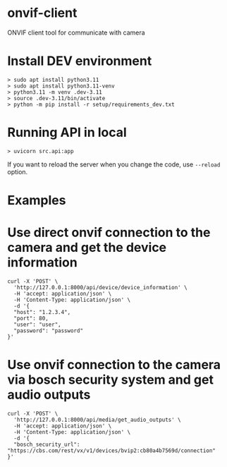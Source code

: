 # onvif-client
ONVIF client tool for communicate with camera

# Install DEV environment

```
> sudo apt install python3.11
> sudo apt install python3.11-venv
> python3.11 -m venv .dev-3.11
> source .dev-3.11/bin/activate
> python -m pip install -r setup/requirements_dev.txt
```

# Running API in local

```
> uvicorn src.api:app
```

If you want to reload the server when you change the code, use `--reload` option.

# Examples

# Use direct onvif connection to the camera and get the device information

```
curl -X 'POST' \
  'http://127.0.0.1:8000/api/device/device_information' \
  -H 'accept: application/json' \
  -H 'Content-Type: application/json' \
  -d '{
  "host": "1.2.3.4",
  "port": 80,
  "user": "user",
  "password": "password"
}'
```

# Use onvif connection to the camera via bosch security system and get audio outputs

```
curl -X 'POST' \
  'http://127.0.0.1:8000/api/media/get_audio_outputs' \
  -H 'accept: application/json' \
  -H 'Content-Type: application/json' \
  -d '{
  "bosch_security_url": "https://cbs.com/rest/vx/v1/devices/bvip2:cb80a4b7569d/connection"
}'
```


